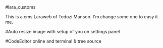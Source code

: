 #lara_customs

This is a cms Laraweb of Tedozi Manson. I'm change some one to easy it me.

#Auto resize image with setup of you on settings panel

#CodeEditor online and terminal & tree source



